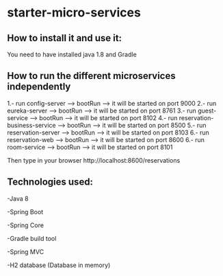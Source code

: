 # starter-micro-services


## How to install it and use it:

You need to have installed java 1.8 and Gradle


## How to run the different microservices independently

1.- run config-server --> bootRun  --> it will be started on port 9000
2.- run eureka-server --> bootRun  --> it will be started on port 8761
3.- run guest-service --> bootRun  --> it will be started on port 8102
4.- run reservation-business-service --> bootRun  --> it will be started on port 8500
5.- run reservation-server --> bootRun  --> it will be started on port 8103
6.- run reservation-web --> bootRun  --> it will be started on port 8600
6.- run room-service --> bootRun  --> it will be started on port 8101

Then type in your browser http://localhost:8600/reservations

## Technologies used:

-Java 8

-Spring Boot

-Spring Core

-Gradle build tool

-Spring MVC

-H2 database (Database in memory)








